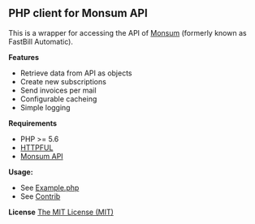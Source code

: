 ## PHP client for Monsum API ##

This is a wrapper for accessing the API of [Monsum](https://monsum.com/) (formerly known as FastBill Automatic).

**Features**
- Retrieve data from API as objects
- Create new subscriptions
- Send invoices per mail
- Configurable cacheing
- Simple logging

**Requirements**
 - PHP >= 5.6
 - [HTTPFUL](http://phphttpclient.com/)
 - [Monsum API](http://monsum.com/api/)

**Usage:**
 - See [Example.php](https://github.com/gzuercher/monsum_api/blob/master/Example.php)
 - See [Contrib](https://github.com/gzuercher/monsum_api/tree/master/contrib)

**License**
[The MIT License (MIT)](https://opensource.org/licenses/MIT)
